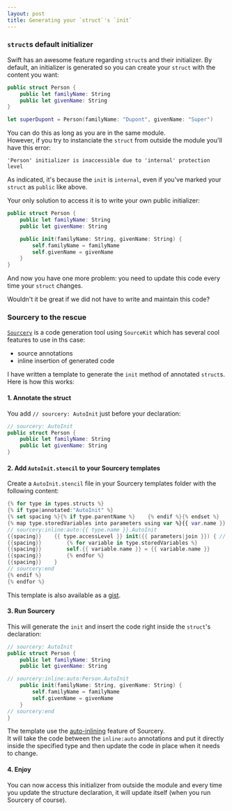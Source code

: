 ```yaml
---
layout: post
title: Generating your `struct`'s `init`
---
```


### `struct`s default initializer

Swift has an awesome feature regarding `struct`s and their initializer. By default, an initializer is generated so you can create your `struct` with the content you want:

```swift
public struct Person {
    public let familyName: String
    public let givenName: String
}

let superDupont = Person(familyName: "Dupont", givenName: "Super")
```

You can do this as long as you are in the same module.  
However, if you try to instanciate the `struct`	from outside the module you'll have this error:

`'Person' initializer is inaccessible due to 'internal' protection level`

As indicated, it's because the `init` is `internal`, even if you've marked your `struct` as `public` like above.

Your only solution to access it is to write your own public initializer:

```swift
public struct Person {
    public let familyName: String
    public let givenName: String

    public init(familyName: String, givenName: String) {
        self.familyName = familyName
        self.givenName = givenName
    }
}
```

And now you have one more problem: you need to update this code every time your `struct` changes.

Wouldn't it be great if we did not have to write and maintain this code?

### Sourcery to the rescue

[`Sourcery`](https://github.com/krzysztofzablocki/Sourcery) is a code generation tool using `SourceKit` which has several cool features to use in ths case:
- source annotations
- inline insertion of generated code

I have written a template to generate the `init` method of annotated `struct`s.
Here is how this works:

#### 1. Annotate the struct

You add `// sourcery: AutoInit` just before your declaration:

```swift
// sourcery: AutoInit
public struct Person {
    public let familyName: String
    public let givenName: String
}
```

#### 2. Add `AutoInit.stencil` to your Sourcery templates

Create a `AutoInit.stencil` file in your Sourcery templates folder with the following content:

```swift
{% for type in types.structs %}
{% if type|annotated:"AutoInit" %}
{% set spacing %}{% if type.parentName %}    {% endif %}{% endset %}
{% map type.storedVariables into parameters using var %}{{ var.name }}: {{ var.typeName }}{% endmap %}
// sourcery:inline:auto:{{ type.name }}.AutoInit
{{spacing}}    {{ type.accessLevel }} init({{ parameters|join }}) { // swiftlint:disable:this line_length
{{spacing}}        {% for variable in type.storedVariables %}
{{spacing}}        self.{{ variable.name }} = {{ variable.name }}
{{spacing}}        {% endfor %}
{{spacing}}    }
// sourcery:end
{% endif %}
{% endfor %}
```

This template is also available as a [gist](https://gist.github.com/Liquidsoul/efa4f65af055acfde64afed6cda0007d).

#### 3. Run Sourcery

This will generate the `init` and insert the code right inside the `struct`'s declaration:

```swift
// sourcery: AutoInit
public struct Person {
    public let familyName: String
    public let givenName: String

// sourcery:inline:auto:Person.AutoInit
    public init(familyName: String, givenName: String) {
        self.familyName = familyName
        self.givenName = givenName
    }
// sourcery:end
}
```

The template use the [auto-inlining](https://cdn.rawgit.com/krzysztofzablocki/Sourcery/master/docs/writing-templates.html#inline-code-generation) feature of Sourcery.  
It will take the code between the `inline:auto` annotations and put it directly inside the specified type and then update the code in place when it needs to change.

#### 4. Enjoy

You can now access this initializer from outside the module and every time you update the structure declaration, it will update itself (when you run Sourcery of course).
